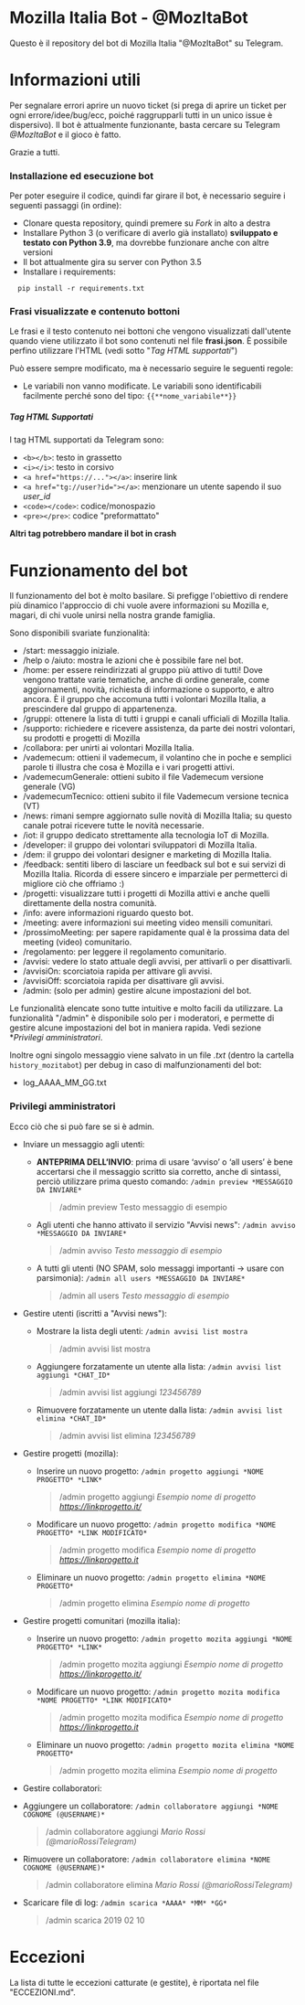 # Mozilla Italia Bot - @MozItaBot
Questo è il repository del bot di Mozilla Italia "@MozItaBot" su Telegram.

# Informazioni utili
Per segnalare errori aprire un nuovo ticket (si prega di aprire un ticket per ogni errore/idee/bug/ecc, poiché raggrupparli tutti in un unico issue è dispersivo).
Il bot è attualmente funzionante, basta cercare su Telegram _@MozItaBot_ e il gioco è fatto.

Grazie a tutti.

### Installazione ed esecuzione bot
Per poter eseguire il codice, quindi far girare il bot, è necessario seguire i seguenti passaggi (in ordine):
  - Clonare questa repository, quindi premere su *Fork* in alto a destra
  - Installare Python 3 (o verificare di averlo già installato) **sviluppato e testato con Python 3.9**, ma dovrebbe funzionare anche con altre versioni
  - Il bot attualmente gira su server con Python 3.5
  - Installare i requirements:
```
  pip install -r requirements.txt
```

### Frasi visualizzate e contenuto bottoni

Le frasi e il testo contenuto nei bottoni che vengono visualizzati dall'utente quando viene utilizzato il bot sono contenuti nel file **frasi.json**. È possibile perfino utilizzare l'HTML (vedi sotto "_Tag HTML supportati_")

Può essere sempre modificato, ma è necessario seguire le seguenti regole:

- Le variabili non vanno modificate.
  Le variabili sono identificabili facilmente perché sono del tipo: `{{**nome_variabile**}}`

##### Tag HTML Supportati

I tag HTML supportati da Telegram sono:

- `<b></b>`: testo in grassetto
- `<i></i>`: testo in corsivo
- `<a href="https://..."></a>`: inserire link
- `<a href="tg://user?id="></a>`: menzionare un utente sapendo il suo *user_id*
- `<code></code>`: codice/monospazio
- `<pre></pre>`: codice "preformattato"

**Altri tag potrebbero mandare il bot in crash**


# Funzionamento del bot
Il funzionamento del bot è molto basilare. Si prefigge l'obiettivo di rendere più dinamico l'approccio di chi vuole avere informazioni su Mozilla e, magari, di chi vuole unirsi nella nostra grande famiglia.

Sono disponibili svariate funzionalità:
 - /start: messaggio iniziale.
 - /help o /aiuto: mostra le azioni che è possibile fare nel bot.
 - /home: per essere reindirizzati al gruppo più attivo di tutti! Dove vengono trattate varie tematiche, anche di ordine generale, come aggiornamenti, novità, richiesta di informazione o supporto, e altro ancora. È il gruppo che accomuna tutti i volontari Mozilla Italia, a prescindere dal gruppo di appartenenza.
 - /gruppi: ottenere la lista di tutti i gruppi e canali ufficiali di Mozilla Italia.
 - /supporto: richiedere e ricevere assistenza, da parte dei nostri volontari, su prodotti e progetti di Mozilla
 - /collabora: per unirti ai volontari Mozilla Italia.
 - /vademecum: ottieni il vademecum, il volantino che in poche e semplici parole ti illustra che cosa è Mozilla e i vari progetti attivi.
 - /vademecumGenerale: ottieni subito il file Vademecum versione generale (VG)
 - /vademecumTecnico: ottieni subito il file Vademecum versione tecnica (VT)
 - /news: rimani sempre aggiornato sulle novità di Mozilla Italia; su questo canale potrai ricevere tutte le novità necessarie.
 - /iot: il gruppo dedicato strettamente alla tecnologia IoT di Mozilla.
 - /developer: il gruppo dei volontari sviluppatori di Mozilla Italia.
 - /dem: il gruppo dei volontari  designer e marketing di Mozilla Italia.
 - /feedback: sentiti libero di lasciare un feedback sul bot e sui servizi di Mozilla Italia. Ricorda di essere sincero e imparziale per permetterci di migliore ciò che offriamo :)
 - /progetti: visualizzare tutti i progetti di Mozilla attivi e anche quelli direttamente della nostra comunità.
 - /info: avere informazioni riguardo questo bot.
 - /meeting: avere informazioni sui meeting video mensili comunitari.
 - /prossimoMeeting: per sapere rapidamente qual è la prossima data del meeting (video) comunitario.
 - /regolamento: per leggere il regolamento comunitario.
 - /avvisi: vedere lo stato attuale degli avvisi, per attivarli o per disattivarli.
 - /avvisiOn: scorciatoia rapida per attivare gli avvisi.
 - /avvisiOff: scorciatoia rapida per disattivare gli avvisi.
 - /admin: (solo per admin) gestire alcune impostazioni del bot.

Le funzionalità elencate sono tutte intuitive e molto facili da utilizzare. La funzionalità "/admin" è disponibile solo per i moderatori, e permette di gestire alcune impostazioni del bot in maniera rapida. Vedi sezione **Privilegi amministratori*.

Inoltre ogni singolo messaggio viene salvato in un file *.txt* (dentro la cartella `history_mozitabot`) per debug in caso di malfunzionamenti del bot:
 - log_AAAA_MM_GG.txt

### Privilegi amministratori
Ecco ciò che si può fare se si è admin.
 - Inviare un messaggio agli utenti:

     - **ANTEPRIMA DELL’INVIO**: prima di usare ‘avviso’ o ‘all users’ è bene accertarsi che il messaggio scritto sia corretto, anche di sintassi, perciò utilizzare prima questo comando: `/admin preview *MESSAGGIO DA INVIARE*`

        > /admin preview Testo messaggio di esempio

      - Agli utenti che hanno attivato il servizio "Avvisi news": `/admin avviso *MESSAGGIO DA INVIARE*`

        > /admin avviso *Testo messaggio di esempio*

      - A tutti gli utenti (NO SPAM, solo messaggi importanti -> usare con parsimonia): `/admin all users *MESSAGGIO DA INVIARE*`

        > /admin all users *Testo messaggio di esempio*

 - Gestire utenti (iscritti a "Avvisi news"):

     - Mostrare la lista degli utenti: `/admin avvisi list mostra`

        > /admin avvisi list mostra

    - Aggiungere forzatamente un utente alla lista: `/admin avvisi list aggiungi *CHAT_ID*`

      > /admin avvisi list aggiungi *123456789*

    - Rimuovere forzatamente un utente dalla lista: `/admin avvisi list elimina *CHAT_ID*`

      > /admin avvisi list elimina *123456789*

 - Gestire progetti (mozilla):
    - Inserire un nuovo progetto: `/admin progetto aggiungi *NOME PROGETTO* *LINK*`

      > /admin progetto aggiungi *Esempio nome di progetto* *https://linkprogetto.it/*
    - Modificare un nuovo progetto: `/admin progetto modifica *NOME PROGETTO* *LINK MODIFICATO*`

      > /admin progetto modifica *Esempio nome di progetto* *https://linkprogetto.it*
    - Eliminare un nuovo progetto: `/admin progetto elimina *NOME PROGETTO*`

      > /admin progetto elimina *Esempio nome di progetto*

 - Gestire progetti comunitari (mozilla italia):
    - Inserire un nuovo progetto: `/admin progetto mozita aggiungi *NOME PROGETTO* *LINK*`

      > /admin progetto mozita aggiungi *Esempio nome di progetto* *https://linkprogetto.it/*
    - Modificare un nuovo progetto: `/admin progetto mozita modifica *NOME PROGETTO* *LINK MODIFICATO*`

      > /admin progetto mozita modifica *Esempio nome di progetto* *https://linkprogetto.it*
    - Eliminare un nuovo progetto: `/admin progetto mozita elimina *NOME PROGETTO*`

      > /admin progetto mozita elimina *Esempio nome di progetto*

 - Gestire collaboratori:

  - Aggiungere un collaboratore: `/admin collaboratore aggiungi *NOME COGNOME (@USERNAME)*`

    > /admin collaboratore aggiungi *Mario Rossi (@marioRossiTelegram)* 

  - Rimuovere un collaboratore: `/admin collaboratore elimina *NOME COGNOME (@USERNAME)*`

    > /admin collaboratore elimina *Mario Rossi (@marioRossiTelegram)*
  - Scaricare file di log: `/admin scarica *AAAA* *MM* *GG*`
  
    > /admin scarica 2019 02 10 

# Eccezioni
La lista di tutte le eccezioni catturate (e gestite), è riportata nel file "ECCEZIONI.md".
